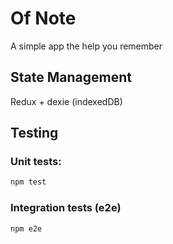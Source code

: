 # Of Note

A simple app the help you remember

## State Management

Redux + dexie (indexedDB)

## Testing

### Unit tests:

```bash
npm test
```

### Integration tests (e2e)

```bash
npm e2e
```
